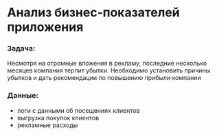 # Анализ бизнес-показателей приложения

### Задача:

Несмотря на огромные вложения в рекламу, последние несколько месяцев компания терпит убытки. Необходимо установить причины убытков и дать рекомендации по повышению прибыли компании

### Данные:
- логи с данными об посещениях клиентов
- выгрузка покупок клиентов
- рекламные расходы
